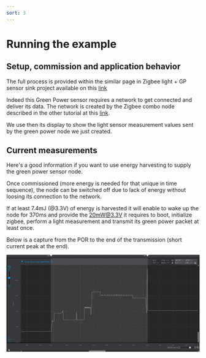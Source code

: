 ```yaml
---
sort: 3
---
```


# Running the example

## Setup, commission and application behavior

The full process is provided within the similar page in Zigbee light + GP sensor sink project available on this [link](../ZCR_light_sensor_sink/running_application.html)

Indeed this Green Power sensor requires a network to get connected and deliver its data. The network is created by the Zigbee combo node described in the other tutorial at this [link](../ZCR_light_sensor_sink/README.md).

We use then its display to show the light sensor measurement values sent by the green power node we just created.

## Current measurements

Here's a good information if you want to use energy harvesting to supply the green power sensor node.

Once commissioned (more energy is needed for that unique in time sequence), the node can be switched off due to lack of energy without loosing its connection to the network.

If at least 7.4mJ (@3.3V) of energy is harvested it will enable to wake up the node for 370ms and provide the 20mW@3.3V it requires to boot, initialize zigbee, perform a light measurement and transmit its green power packet at least once.

Below is a capture from the POR to the end of the transmission (short current peak at the end).

<img src="images/capture_reset.png" alt="" width="800" class="center">
